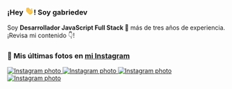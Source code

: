 <h3>¡Hey <img src="https://raw.githubusercontent.com/ABSphreak/ABSphreak/master/gifs/Hi.gif" width="20px" decondig="async">! Soy gabriedev</h3>

<p>Soy <strong>Desarrollador JavaScript Full Stack 🚀</strong> más de tres años de experiencia.<br />¡Revisa mi contenido 👇!</p>

### 📸 Mis últimas fotos en [mi Instagram](https://instagram.com/gabrie.dev)


<a href='https://instagram.com/p/C1UpuSGLQiG' target='_blank'>
  <img width='20%' src='https://instagram.flba2-1.fna.fbcdn.net/v/t51.2885-15/412513918_1325803934584302_4400498733289087214_n.jpg?stp=dst-jpg_e15&_nc_ht=instagram.flba2-1.fna.fbcdn.net&_nc_cat=106&_nc_ohc=5w3ieOQiGqUAX-qpZSe&edm=APU89FABAAAA&ccb=7-5&oh=00_AfAL__qjLASPczQDtYerwXeY2Nlfd0eBS6X18RU1oZQ2aQ&oe=65C73380&_nc_sid=bc0c2c' alt='Instagram photo' />
</a>
<a href='https://instagram.com/p/CzMY3lzxgmx' target='_blank'>
  <img width='20%' src='https://instagram.flba2-1.fna.fbcdn.net/v/t51.2885-15/398916226_819142863293745_2426123683154743297_n.webp?stp=dst-jpg_e35&_nc_ht=instagram.flba2-1.fna.fbcdn.net&_nc_cat=109&_nc_ohc=v2zm3eobpeUAX_zFF2H&edm=APU89FABAAAA&ccb=7-5&oh=00_AfBKvh7HpXZsFh_Kl1kKOhO9uC_stm336G8d1u9HoA-4Aw&oe=65C7C2A9&_nc_sid=bc0c2c' alt='Instagram photo' />
</a>
<a href='https://instagram.com/p/CygbQv4uqxM' target='_blank'>
  <img width='20%' src='https://instagram.flba2-1.fna.fbcdn.net/v/t51.2885-15/391525959_236593062741789_5868561716480810596_n.webp?stp=dst-jpg_e35&_nc_ht=instagram.flba2-1.fna.fbcdn.net&_nc_cat=109&_nc_ohc=6_T4wSFefpAAX9Ut7kc&edm=APU89FABAAAA&ccb=7-5&oh=00_AfDSRphIszGc1ZCZMdewm2_E44FfYb2sMtKqCn12c4i6EA&oe=65C7CF65&_nc_sid=bc0c2c' alt='Instagram photo' />
</a>
<a href='https://instagram.com/p/CxTmOF6vN8M' target='_blank'>
  <img width='20%' src='https://instagram.flba2-1.fna.fbcdn.net/v/t51.2885-15/378565944_323878180141713_8920720304536029091_n.jpg?stp=dst-jpg_e15&_nc_ht=instagram.flba2-1.fna.fbcdn.net&_nc_cat=109&_nc_ohc=Hso0WHDPoNcAX_SH9EV&edm=APU89FABAAAA&ccb=7-5&oh=00_AfAguJrVK92RVtMD_s3eAq57UDtkK1mDgXj1jCDVDfd1ww&oe=65C8BBD8&_nc_sid=bc0c2c' alt='Instagram photo' />
</a>

